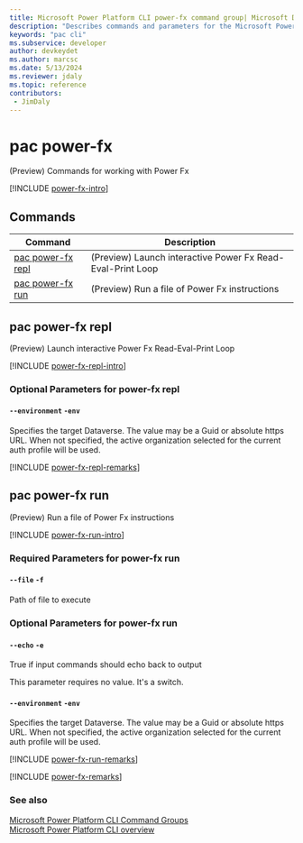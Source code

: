 ```yaml
---
title: Microsoft Power Platform CLI power-fx command group| Microsoft Docs
description: "Describes commands and parameters for the Microsoft Power Platform CLI power-fx command group."
keywords: "pac cli"
ms.subservice: developer
author: devkeydet
ms.author: marcsc
ms.date: 5/13/2024
ms.reviewer: jdaly
ms.topic: reference
contributors: 
 - JimDaly
---
```

<!-- 
Do not edit this file. 
This file is generated by a program and any changes will be overwritten when this topic is re-generated.
Use the include files to add additional content to this topic.
-->
# pac power-fx

(Preview) Commands for working with Power Fx

[!INCLUDE [power-fx-intro](includes/power-fx-intro.md)]

## Commands

|Command|Description|
|---------|---------|
|[pac power-fx repl](#pac-power-fx-repl)|(Preview) Launch interactive Power Fx Read-Eval-Print Loop|
|[pac power-fx run](#pac-power-fx-run)|(Preview) Run a file of Power Fx instructions|


## pac power-fx repl

(Preview) Launch interactive Power Fx Read-Eval-Print Loop

[!INCLUDE [power-fx-repl-intro](includes/power-fx-repl-intro.md)]


### Optional Parameters for power-fx repl

#### `--environment` `-env`

Specifies the target Dataverse. The value may be a Guid or absolute https URL. When not specified, the active organization selected for the current auth profile will be used.

[!INCLUDE [power-fx-repl-remarks](includes/power-fx-repl-remarks.md)]

## pac power-fx run

(Preview) Run a file of Power Fx instructions

[!INCLUDE [power-fx-run-intro](includes/power-fx-run-intro.md)]


### Required Parameters for power-fx run

#### `--file` `-f`

Path of file to execute


### Optional Parameters for power-fx run

#### `--echo` `-e`

True if input commands should echo back to output

This parameter requires no value. It's a switch.

#### `--environment` `-env`

Specifies the target Dataverse. The value may be a Guid or absolute https URL. When not specified, the active organization selected for the current auth profile will be used.

[!INCLUDE [power-fx-run-remarks](includes/power-fx-run-remarks.md)]

[!INCLUDE [power-fx-remarks](includes/power-fx-remarks.md)]

### See also

[Microsoft Power Platform CLI Command Groups](index.md)<br />
[Microsoft Power Platform CLI overview](../introduction.md)